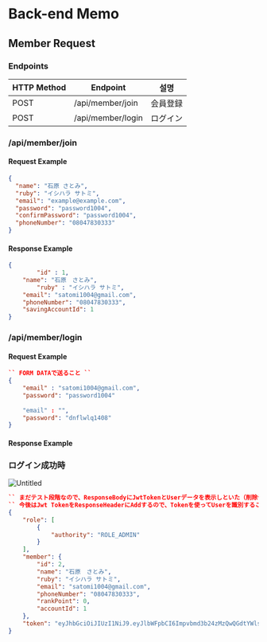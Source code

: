 # Back-end Memo

## Member Request

### Endpoints
| HTTP Method | Endpoint          | 설명      |
|-------------|-------------------|-----------|
| POST        | /api/member/join  | 会員登録 |
| POST        | /api/member/login | ログイン    |

### /api/member/join

#### Request Example
```json
{
  "name": "石原 さとみ",
  "ruby": "イシハラ サトミ",
  "email": "example@example.com",
  "password": "password1004",
  "confirmPassword": "password1004",
  "phoneNumber": "08047830333"
}
```

#### Response Example
```json
{
		"id" : 1,
    "name": "石原　さとみ",
		"ruby" : "イシハラ サトミ",
    "email": "satomi1004@gmail.com",
    "phoneNumber": "08047830333",
    "savingAccountId": 1
}
```


### /api/member/login

#### Request Example
```json
`` FORM DATAで送ること ``
{
    "email" : "satomi1004@gmail.com",
    "password": "password1004"
    
    "email" : "",
    "password": "dnflwlq1408"
}
```

#### Response Example
### ログイン成功時
![Untitled](https://prod-files-secure.s3.us-west-2.amazonaws.com/7bd378ee-044b-4bee-82b4-7d77fb6bca25/c17e72f0-c4e1-411f-a4ea-b6c9d296925b/Untitled.png)
```json
`` まだテスト段階なので、ResponseBodyにJwtTokenとUserデータを表示しといた（削除予定） ``
`` 今後はJwt TokenをResponseHeaderにAddするので、Tokenを使ってUserを識別すること ``
{
    "role": [
        {
            "authority": "ROLE_ADMIN"
        }
    ],
    "member": {
        "id": 2,
        "name": "石原　さとみ",
        "ruby": "イシハラ サトミ",
        "email": "satomi1004@gmail.com",
        "phoneNumber": "08047830333",
        "rankPoint": 0,
        "accountId": 1
    },
    "token": "eyJhbGciOiJIUzI1NiJ9.eyJlbWFpbCI6Impvbmd3b24zMzQwQGdtYWlsLmNvbSIsInJvbGUiOiJST0xFX0FETUlOIiwiaWF0IjoxNzE4MTE3OTA2LCJleHAiOjE3MTgxNTM5MDZ9.05jJTIpitM-Pn5NGbJi9P5WNPnCsk_bdQYCtaEkkrpk"
}
```

